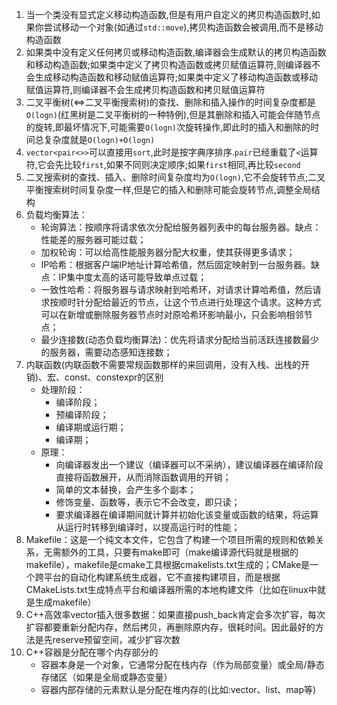 1. 当一个类没有显式定义移动构造函数,但是有用户自定义的拷贝构造函数时,如果你尝试移动一个对象(如通过`std::move`),拷贝构造函数会被调用,而不是移动构造函数
2. 如果类中没有定义任何拷贝或移动构造函数,编译器会生成默认的拷贝构造函数和移动构造函数;如果类中定义了拷贝构造函数或拷贝赋值运算符,则编译器不会生成移动构造函数和移动赋值运算符;如果类中定义了移动构造函数或移动赋值运算符,则编译器不会生成拷贝构造函数和拷贝赋值运算符
3. 二叉平衡树(<=>二叉平衡搜索树)的查找、删除和插入操作的时间复杂度都是`O(logn)`(红黑树是二叉平衡树的一种特例),但是其删除和插入可能会伴随节点的旋转,即最坏情况下,可能需要`O(logn)`次旋转操作,即此时的插入和删除的时间总复杂度就是`O(logn)+O(logn)`
4. `vector<pair<>>`可以直接用`sort`,此时是按字典序排序.`pair`已经重载了`<`运算符,它会先比较`first`,如果不同则决定顺序;如果`first`相同,再比较`second`
5. 二叉搜索树的查找、插入、删除时间复杂度均为`O(logn)`,它不会旋转节点;二叉平衡搜索树时间复杂度一样,但是它的插入和删除可能会旋转节点,调整全局结构
6. 负载均衡算法：
   * 轮询算法：按顺序将请求依次分配给服务器列表中的每台服务器。缺点：性能差的服务器可能过载；
   * 加权轮询：可以给高性能服务器分配大权重，使其获得更多请求；
   * IP哈希：根据客户端IP地址计算哈希值，然后固定映射到一台服务器。缺点：IP集中度太高的话可能导致单点过载；
   * 一致性哈希：将服务器与请求映射到哈希环，对请求计算哈希值，然后请求按顺时针分配给最近的节点，让这个节点进行处理这个请求。这种方式可以在新增或删除服务器节点时对原哈希环影响最小，只会影响相邻节点；
   * 最少连接数(动态负载均衡算法)：优先将请求分配给当前活跃连接数最少的服务器，需要动态感知连接数；
7. 内联函数(内联函数不需要常规函数那样的来回调用，没有入栈、出栈的开销)、宏、const、constexpr的区别
   * 处理阶段：
     - 编译阶段；
     - 预编译阶段；
     - 编译期或运行期；
     - 编译期；
   * 原理：
     - 向编译器发出一个建议（编译器可以不采纳），建议编译器在编译阶段直接将函数展开，从而消除函数调用的开销；
     - 简单的文本替换，会产生多个副本；
     - 修饰变量、函数等，表示它不会改变，即只读；
     - 要求编译器在编译期间就计算并初始化该变量或函数的结果，将运算从运行时转移到编译时，以提高运行时的性能；  
8. Makefile：这是一个纯文本文件，它包含了构建一个项目所需的规则和依赖关系，无需额外的工具，只要有make即可（make编译源代码就是根据的makefile），makefile是cmake工具根据cmakelists.txt生成的；CMake是一个跨平台的自动化构建系统生成器，它不直接构建项目，而是根据CMakeLists.txt生成特点平台和编译器所需的本地构建文件（比如在linux中就是生成makefile）
9. C++高效率vector插入很多数据：如果直接push_back肯定会多次扩容，每次扩容都要重新分配内存，然后拷贝，再删除原内存，很耗时间。因此最好的方法是先reserve预留空间，减少扩容次数
10. C++容器是分配在哪个内存部分的
    * 容器本身是一个对象，它通常分配在栈内存（作为局部变量）或全局/静态存储区（如果是全局或静态变量）
    * 容器内部存储的元素默认是分配在堆内存的(比如:vector、list、map等)